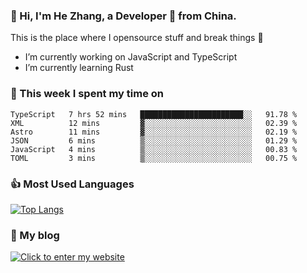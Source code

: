 ### 👋 Hi, I'm He Zhang, a Developer 🚀 from China.

This is the place where I opensource stuff and break things :rofl:

- I’m currently working on JavaScript and TypeScript
- I’m currently learning Rust

### 💪 This week I spent my time on 
<!--START_SECTION:waka-->

```text
TypeScript   7 hrs 52 mins   ███████████████████████░░   91.78 %
XML          12 mins         ▓░░░░░░░░░░░░░░░░░░░░░░░░   02.39 %
Astro        11 mins         ▓░░░░░░░░░░░░░░░░░░░░░░░░   02.19 %
JSON         6 mins          ▒░░░░░░░░░░░░░░░░░░░░░░░░   01.29 %
JavaScript   4 mins          ▒░░░░░░░░░░░░░░░░░░░░░░░░   00.83 %
TOML         3 mins          ▒░░░░░░░░░░░░░░░░░░░░░░░░   00.75 %
```

<!--END_SECTION:waka-->

### 👍 Most Used Languages
[![Top Langs](https://github-readme-stats.vercel.app/api/top-langs/?username=zhanghecool&layout=compact)](https://zhanghe.cool)

### 🌈 My blog 
[![Click to enter my website](https://cdn.jsdelivr.net/gh/zhanghecool/assets/images/gif/zhanghecools.gif)](https://zhanghe.cool)
